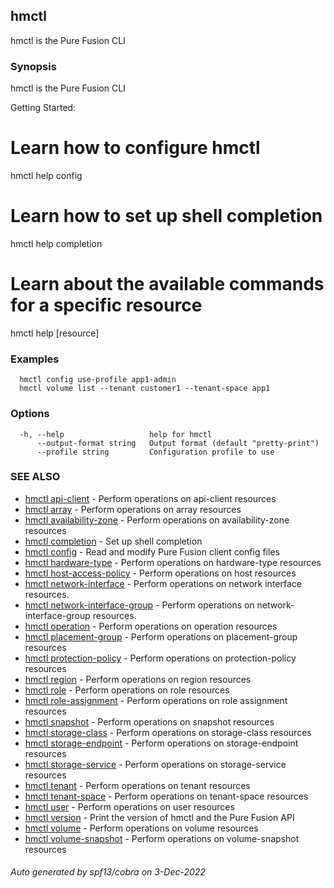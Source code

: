 ## hmctl

hmctl is the Pure Fusion CLI

### Synopsis

hmctl is the Pure Fusion CLI

Getting Started:
  # Learn how to configure hmctl
  hmctl help config

  # Learn how to set up shell completion
  hmctl help completion

  # Learn about the available commands for a specific resource
  hmctl help [resource]

### Examples

```
  hmctl config use-profile app1-admin
  hmctl volume list --tenant customer1 --tenant-space app1
```

### Options

```
  -h, --help                   help for hmctl
      --output-format string   Output format (default "pretty-print")
      --profile string         Configuration profile to use
```

### SEE ALSO

* [hmctl api-client](hmctl_api-client.md)	 - Perform operations on api-client resources
* [hmctl array](hmctl_array.md)	 - Perform operations on array resources
* [hmctl availability-zone](hmctl_availability-zone.md)	 - Perform operations on availability-zone resources
* [hmctl completion](hmctl_completion.md)	 - Set up shell completion
* [hmctl config](hmctl_config.md)	 - Read and modify Pure Fusion client config files
* [hmctl hardware-type](hmctl_hardware-type.md)	 - Perform operations on hardware-type resources
* [hmctl host-access-policy](hmctl_host-access-policy.md)	 - Perform operations on host resources
* [hmctl network-interface](hmctl_network-interface.md)	 - Perform operations on network interface resources.
* [hmctl network-interface-group](hmctl_network-interface-group.md)	 - Perform operations on network-interface-group resources.
* [hmctl operation](hmctl_operation.md)	 - Perform operations on operation resources
* [hmctl placement-group](hmctl_placement-group.md)	 - Perform operations on placement-group resources
* [hmctl protection-policy](hmctl_protection-policy.md)	 - Perform operations on protection-policy resources
* [hmctl region](hmctl_region.md)	 - Perform operations on region resources
* [hmctl role](hmctl_role.md)	 - Perform operations on role resources
* [hmctl role-assignment](hmctl_role-assignment.md)	 - Perform operations on role assignment resources
* [hmctl snapshot](hmctl_snapshot.md)	 - Perform operations on snapshot resources
* [hmctl storage-class](hmctl_storage-class.md)	 - Perform operations on storage-class resources
* [hmctl storage-endpoint](hmctl_storage-endpoint.md)	 - Perform operations on storage-endpoint resources
* [hmctl storage-service](hmctl_storage-service.md)	 - Perform operations on storage-service resources
* [hmctl tenant](hmctl_tenant.md)	 - Perform operations on tenant resources
* [hmctl tenant-space](hmctl_tenant-space.md)	 - Perform operations on tenant-space resources
* [hmctl user](hmctl_user.md)	 - Perform operations on user resources
* [hmctl version](hmctl_version.md)	 - Print the version of hmctl and the Pure Fusion API
* [hmctl volume](hmctl_volume.md)	 - Perform operations on volume resources
* [hmctl volume-snapshot](hmctl_volume-snapshot.md)	 - Perform operations on volume-snapshot resources

###### Auto generated by spf13/cobra on 3-Dec-2022
